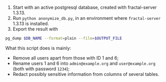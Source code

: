 1. Start with an active postgresql database, created with fractal-server 1.3.13.
2. Run `python anonymize_db.py`, in an environment where `fractal-server` 1.3.13 is installed.
3. Export the result with
```bash
pg_dump $DB_NAME --format=plain --file=$OUTPUT_FILE
```

What this script does is mainly:
* Remove all users apart from those with ID 1 and 6;
* Rename users 1 and 6 into `admin@example.org` and `user@example.org` (both with password `1234`);
* Redact possibly sensitive information from columns of several tables.
